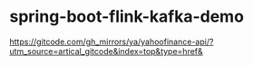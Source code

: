 ﻿# spring-boot-flink-kafka-demo

https://gitcode.com/gh_mirrors/ya/yahoofinance-api/?utm_source=artical_gitcode&index=top&type=href&
